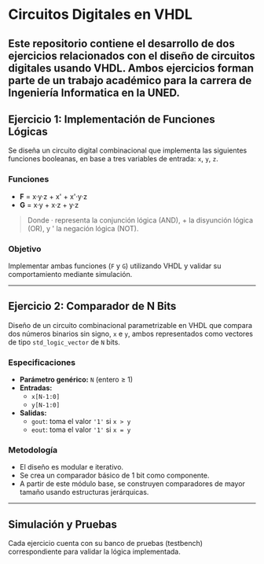 # Circuitos Digitales en VHDL

Este repositorio contiene el desarrollo de dos ejercicios relacionados con el diseño de circuitos digitales usando VHDL. Ambos ejercicios forman parte de un trabajo académico para la carrera de Ingeniería Informatica en la UNED.
---

## Ejercicio 1: Implementación de Funciones Lógicas

Se diseña un circuito digital combinacional que implementa las siguientes funciones booleanas, en base a tres variables de entrada: `x`, `y`, `z`.

### Funciones

- **F** = x·y·z + x' + x'·y·z  
- **G** = x·y + x·z + y·z

> Donde · representa la conjunción lógica (AND), + la disyunción lógica (OR), y ' la negación lógica (NOT).

### Objetivo

Implementar ambas funciones (`F` y `G`) utilizando VHDL y validar su comportamiento mediante simulación.

---

## Ejercicio 2: Comparador de N Bits

Diseño de un circuito combinacional parametrizable en VHDL que compara dos números binarios sin signo, `x` e `y`, ambos representados como vectores de tipo `std_logic_vector` de `N` bits.

### Especificaciones

- **Parámetro genérico:** `N` (entero ≥ 1)
- **Entradas:**
  - `x[N-1:0]`
  - `y[N-1:0]`
- **Salidas:**
  - `gout`: toma el valor `'1'` si `x > y`
  - `eout`: toma el valor `'1'` si `x = y`

### Metodología

- El diseño es modular e iterativo.
- Se crea un comparador básico de 1 bit como componente.
- A partir de este módulo base, se construyen comparadores de mayor tamaño usando estructuras jerárquicas.

---

## Simulación y Pruebas

Cada ejercicio cuenta con su banco de pruebas (testbench) correspondiente para validar la lógica implementada.

